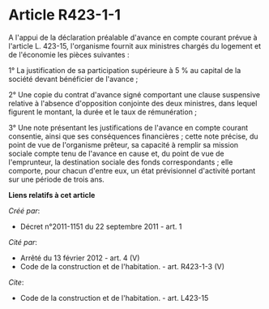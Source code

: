# Article R423-1-1

A l'appui de la déclaration préalable d'avance en compte courant prévue à l'article L. 423-15, l'organisme fournit aux
ministres chargés du logement et de l'économie les pièces suivantes : 

1° La justification de sa participation supérieure à 5 % au capital de la société devant bénéficier de l'avance ; 

2° Une copie du contrat d'avance signé comportant une clause suspensive relative à l'absence d'opposition conjointe des deux
ministres, dans lequel figurent le montant, la durée et le taux de rémunération ; 

3° Une note présentant les justifications de l'avance en compte courant consentie, ainsi que ses conséquences financières ;
cette note précise, du point de vue de l'organisme prêteur, sa capacité à remplir sa mission sociale compte tenu de l'avance
en cause et, du point de vue de l'emprunteur, la destination sociale des fonds correspondants ; elle comporte, pour chacun
d'entre eux, un état prévisionnel d'activité portant sur une période de trois ans.

**Liens relatifs à cet article**

_Créé par_:

  - Décret n°2011-1151 du 22 septembre 2011 - art. 1

_Cité par_:

  - Arrêté du 13 février 2012 - art. 4 (V)
  - Code de la construction et de l'habitation. - art. R423-1-3 (V)

_Cite_:

  - Code de la construction et de l'habitation. - art. L423-15
